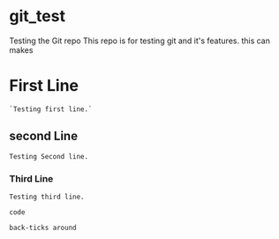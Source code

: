 # git_test
Testing the Git repo
This repo is for testing git and it's features. 
this can makes
# First Line
    `Testing first line.`
## second Line
    Testing Second line.
### Third Line
    Testing third line. 
`code`

`back-ticks around`
